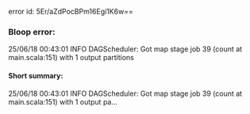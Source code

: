error id: 5Er/aZdPocBPm16Egi1K6w==
### Bloop error:

25/06/18 00:43:01 INFO DAGScheduler: Got map stage job 39 (count at main.scala:151) with 1 output partitions
#### Short summary: 

25/06/18 00:43:01 INFO DAGScheduler: Got map stage job 39 (count at main.scala:151) with 1 output pa...